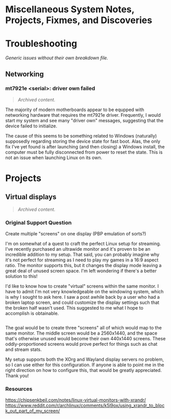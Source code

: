 # Miscellaneous System Notes, Projects, Fixmes, and Discoveries

# Troubleshooting
_Generic issues without their own breakdown file._

## Networking
### mt7921e \<serial\>: driver own failed
> _Archived content._

The majority of modern motherboards appear to be equpped with networking hardware that requires the mt7921e driver. Frequently, I would start my system and see many "driver own" messages, suggesting that the device failed to initialize.  

The cause of this seems to be something related to Windows (naturally) supposedly regarding storing the device state for fast boot. Alas, the only fix I've yet found is after launching (and then closing) a Windows install, the computer must be fully disconnected from power to reset the state. This is not an issue when launching Linux on its own.  

# Projects
## Virtual displays
> _Archived content._

### Original Support Question
Create multiple "screens" on one display (PBP emulation of sorts?)  
  
I'm on somewhat of a quest to craft the perfect Linux setup for streaming. I've recently purchased an ultrawide monitor and it's proven to be an incredible addition to my setup. That said, you can probably imagine why it's not perfect for streaming as I need to play my games in a 16:9 aspect ratio. The monitor supports this, but it changes the display mode leaving a great deal of unused screen space. I'm left wondering if there's a better solution to this!  
  
I'd like to know how to create "virtual" screens within the same monitor. I have to admit I'm not very knowledgeable on the windowing system, which is why I sought to ask here. I saw a post awhile back by a user who had a broken laptop screen, and could customize the display settings such that the broken half wasn't used. This suggested to me what I hope to accomplish is obtainable.  
  
![<image>](virtual-displays.png)
  
The goal would be to create three "screens" all of which would map to the same monitor. The middle screen would be a 2560x1440, and the space that's otherwise unused would become their own 440x1440 screens. These oddly-proportioned screens would prove perfect for things such as chat and stream stats.  
  
My setup supports both the XOrg and Wayland display servers no problem, so I can use either for this configuration. If anyone is able to point me in the right direction on how to configure this, that would be greatly appreciated. Thank you!  

### Resources
https://chipsenkbeil.com/notes/linux-virtual-monitors-with-xrandr/  
https://www.reddit.com/r/archlinux/comments/k5l9ox/using_xrandr_to_block_out_part_of_my_screen/  
